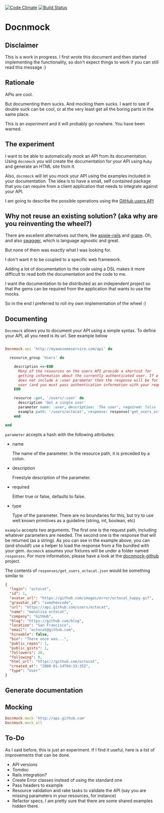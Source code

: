 [![Code
Climate](https://codeclimate.com/github/antonio/docnmock.png)](https://codeclimate.com/github/antonio/docnmock)
[![Build Status](https://travis-ci.org/antonio/docnmock.png?branch=master)](https://travis-ci.org/antonio/docnmock)

# Docnmock

## Disclaimer

This is a work in progress. I first wrote this document and then started
implementing the functionality, so don't expect things to work if you can still
read this message :)

## Rationale

APIs are cool.

But documenting them sucks. And mocking them sucks. I want to see if double suck
can be cool, or at the very least get all the boring parts in the same place.

This is an *experiment* and it will probably go nowhere. You have been warned.

## The experiment

I want to be able to automatically mock an API from its documentation. Using
`docnmock` you will create the documentation for your API using `Ruby` and
generate an HTML site from it.

Also, `docnmock` will let you mock your API using the examples included in your
documentation. The idea is to have a small, self contained package that you can
require from a client application that needs to integrate against your API.

I am going to describe the possible operations using the [GitHub users
API](http://developer.github.com/v3/users/)

## Why not reuse an existing solution? (aka why are you reinventing the wheel?)

There are excellent alternatives out there, like
[apipie-rails](https://github.com/Pajk/apipie-rails://github.com/Pajk/apipie-rails)
and [grape](https://github.com/intridea/grape). Oh, and also
[swagger](https://developers.helloreverb.com/swagger), which is language
agnostic and great.

But none of them was exactly what I was looking for.

I don't want it to be coupled to a specific web framework.

Adding a lot of documentation to the code using a DSL makes it more difficult to
read both the documentation and the code to me.

I want the documentation to be distributed as an independent project so that the
gems can be required from the application that wants to use the mocks.

So in the end I preferred to roll my own implementation of the wheel :)

## Documenting

`Docnmock` allows you to document your API using a simple syntax. To define your
API, all you need is its url. See example below

```ruby

Docnmock.api 'http://myawesomeservice.com/api' do

  resource_group 'Users' do

    description <<-EOD
      Many of the resources on the users API provide a shortcut for
      getting information about the currently authenticated user. If a request URL
      does not include a :user parameter then the response will be for the logged in
      user (and you must pass authentication information with your request).
    EOD

    resource :get, '/users/:user' do
      description 'Get a single user'
      parameter name: :user, description: 'The user', required: false
      example path: '/users/octocat', response: response('get_users_octocat.json')
    end

end

```

`parameter` accepts a hash with the following attributes:

* name

  The name of the parameter. In the resource path, it is preceded by a colon.

* description

  Freestyle description of the parameter.

* required

  Either true or false, defaults to false.

* type

  Type of the parameter. There are no boundaries for this, but try to use well
  known primitives as a guideline (string, int, boolean, etc)

`example` accepts two arguments. The first one is the request path, including
whatever parameters are needed. The second one is the response that will be
returned (as a string). As you can see in the example above, you can (and
should!) use a helper to load the response from a file bundled with your gem.
`docnmock` assumes your fixtures will be under a folder named `responses`. For
more information, please have a look at the
[docnmock-github](https://github.com/antonio/docnmock-github) project.

The contents of `responses/get_users_octocat.json` would be something similar to

```json
{
  "login": "octocat",
  "id": 1,
  "avatar_url": "https://github.com/images/error/octocat_happy.gif",
  "gravatar_id": "somehexcode",
  "url": "https://api.github.com/users/octocat",
  "name": "monalisa octocat",
  "company": "GitHub",
  "blog": "https://github.com/blog",
  "location": "San Francisco",
  "email": "octocat@github.com",
  "hireable": false,
  "bio": "There once was...",
  "public_repos": 2,
  "public_gists": 1,
  "followers": 20,
  "following": 0,
  "html_url": "https://github.com/octocat",
  "created_at": "2008-01-14T04:33:35Z",
  "type": "User"
}
```

## Generate documentation

## Mocking

```ruby
Docnmock.mock 'http://api.github.com'
Docnmock.mock_all
```

## To-Do

As I said before, this is just an experiment. If I find it useful, here is
a list of improvements that can be done.

* API versions
* Tomdoc
* Rails integration?
* Create Error classes instead of using the standard one
* Pass headers to example
* Resource validation and rake tasks to validate the API (say you are missing parameters in your
  resources, for instance)
* Refactor specs, I am pretty sure that there are some shared examples hidden
  there.
